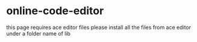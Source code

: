 # online-code-editor

this page requires ace editor files please install all the files from ace editor under a folder name of lib
